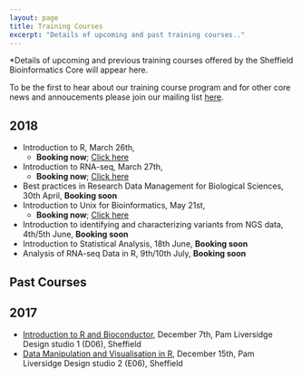 ```yaml
---
layout: page
title: Training Courses
excerpt: "Details of upcoming and past training courses.."
---
```


*Details of upcoming and previous training courses offered by the Sheffield Bioinformatics Core will appear here. 

To be the first to hear about our training course program and for other core news and annoucements please join our mailing list [here](https://groups.google.com/a/sheffield.ac.uk/forum/#!forum/bioinformatics-core-news/join). 

## 2018


- Introduction to R, March 26th, 
  + **Booking now**; [Click here](https://onlineshop.shef.ac.uk/conferences-events/faculty-of-medicine-dentistry-and-health/neuroscience/introduction-to-r )
- Introduction to RNA-seq, March 27th, 
  + **Booking now**; [Click here](https://onlineshop.shef.ac.uk/conferences-events/faculty-of-medicine-dentistry-and-health/neuroscience/introduction-to-rnaseq)
- Best practices in Research Data Management for Biological Sciences, 30th April, **Booking soon**
- Introduction to Unix for Bioinformatics, May 21st,
  + **Booking now**; [Click here](https://onlineshop.shef.ac.uk/conferences-events/faculty-of-medicine-dentistry-and-health/neuroscience/introduction-to-unix-for-bioinformatics)
- Introduction to identifying and characterizing variants from NGS data, 4th/5th June, **Booking soon**
- Introduction to Statistical Analysis, 18th June, **Booking soon**
- Analysis of RNA-seq Data in R, 9th/10th July, **Booking soon**

## Past Courses
## 2017

- [Introduction to R and Bioconductor](r-introduction-2017-12-07), December 7th, Pam Liversidge Design studio 1 (D06), Sheffield
- [Data Manipulation and Visualisation in R](r-tidyverse-2017-12-15), December 15th, Pam Liversidge Design studio 2 (E06), Sheffield



